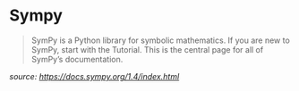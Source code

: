 # Sympy

> SymPy is a Python library for symbolic mathematics. If you are new to SymPy, start with the Tutorial.
This is the central page for all of SymPy’s documentation.

*source: https://docs.sympy.org/1.4/index.html*